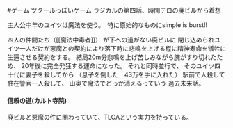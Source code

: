 #ゲーム 
ツクールっぽいゲーム
ラジカルの第四話、時間テロの廃ビルから着想

主人公中年のユイツは魔法を使う。　特に原始的なものにsimple is burst!!

四人の仲間たち（[[魔法中毒者]]）
が下への道がない廃ビルに
閉じ込められユイツ一人だけが悪魔との契約により落下時に悲鳴を上げる程に精神寿命を犠牲に生還させる契約をする。
結局20m分悲鳴を上げ苦しみながら腕がすり切れたため、
20年後に完全発狂する運命になった。
それと同時並行で、
そのユイツ四十代に妻子を殺してから
（息子を倒した　43万を手に入れた）
駅前で人殺して駐在警官一人殺して、
山奥で魔法でどっか消えるっていう
過去未来話。

#### 信頼の道(カルト寺院)
廃ビルと悪魔の件に関わっていて、TLOAという実力を持っている。



